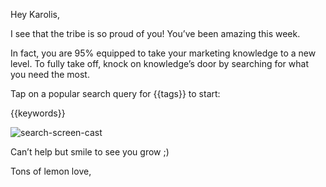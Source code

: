 Hey Karolis,

I see that the tribe is so proud of you! You’ve been amazing this week.

In fact, you are 95% equipped to take your marketing knowledge to a new
level. To fully take off, knock on knowledge’s door by searching for
what you need the most.

Tap on a popular search query for {{tags}} to start:

{{keywords}}

![search-screen-cast]({{gif}})

Can’t help but smile to see you grow ;)

Tons of lemon love,
